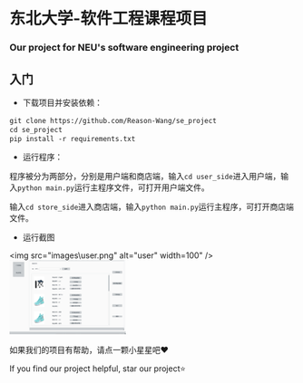# 东北大学-软件工程课程项目
### Our project for NEU's software engineering project

## 入门

+ 下载项目并安装依赖：

```
git clone https://github.com/Reason-Wang/se_project
cd se_project
pip install -r requirements.txt
```

+ 运行程序：

程序被分为两部分，分别是用户端和商店端，输入`cd user_side`进入用户端，输入`python main.py`运行主程序文件，可打开用户端文件。

输入`cd store_side`进入商店端，输入`python main.py`运行主程序，可打开商店端文件。

+ 运行截图

<img src="images\user.png" alt="user" width=100" /><img src="images\store.png" alt="store" style="zoom:20%;" />

如果我们的项目有帮助，请点一颗小星星吧:heart:

If you find our project helpful, star our project:star:

